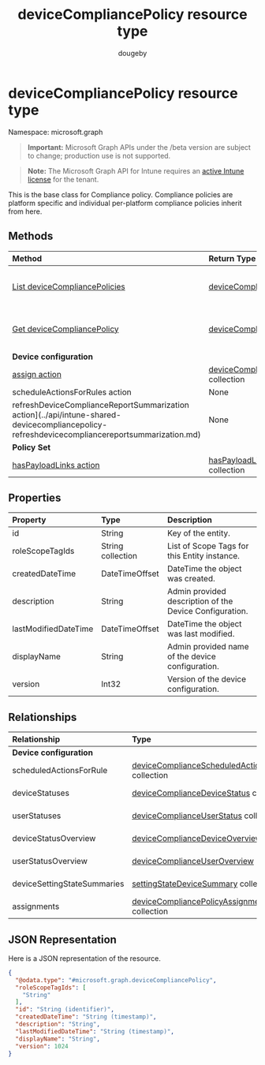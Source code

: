 ﻿---
title: "deviceCompliancePolicy resource type"
description: "This is the base class for Compliance policy. Compliance policies are platform specific and individual per-platform compliance policies inherit from here. "
author: "dougeby"
localization_priority: Normal
ms.prod: "intune"
doc_type: resourcePageType
---

# deviceCompliancePolicy resource type

Namespace: microsoft.graph

> **Important:** Microsoft Graph APIs under the /beta version are subject to change; production use is not supported.

> **Note:** The Microsoft Graph API for Intune requires an [active Intune license](https://go.microsoft.com/fwlink/?linkid=839381) for the tenant.

This is the base class for Compliance policy. Compliance policies are platform specific and individual per-platform compliance policies inherit from here. 

## Methods

| Method                                                                                                                                        | Return Type                                                                                                         | Description                                                                                                                      |
| :-------------------------------------------------------------------------------------------------------------------------------------------- | :------------------------------------------------------------------------------------------------------------------ | :------------------------------------------------------------------------------------------------------------------------------- |
| [List deviceCompliancePolicies](../api/intune-shared-devicecompliancepolicy-list.md)                                                          | [deviceCompliancePolicy](../resources/intune-shared-devicecompliancepolicy.md) collection                           | List properties and relationships of the [deviceCompliancePolicy](../resources/intune-shared-devicecompliancepolicy.md) objects. |
| [Get deviceCompliancePolicy](../api/intune-shared-devicecompliancepolicy-get.md)                                                              | [deviceCompliancePolicy](../resources/intune-shared-devicecompliancepolicy.md)                                      | Read properties and relationships of the [deviceCompliancePolicy](../resources/intune-shared-devicecompliancepolicy.md) object.  |
| **Device configuration**                                                                                                                      |                                                                                                                     |                                                                                                                                  |
| [assign action](../api/intune-shared-devicecompliancepolicy-assign.md)                                                                        | [deviceCompliancePolicyAssignment](../resources/intune-deviceconfig-devicecompliancepolicyassignment.md) collection | Not yet documented                                                                                                               |
| scheduleActionsForRules action                                                                                                                | None                                                                                                                | Not yet documented                                                                                                               |
| refreshDeviceComplianceReportSummarization action](../api/intune-shared-devicecompliancepolicy-refreshdevicecompliancereportsummarization.md) | None                                                                                                                | Not yet documented                                                                                                               |
| **Policy Set**                                                                                                                                |                                                                                                                     |                                                                                                                                  |
| [hasPayloadLinks action](../api/intune-shared-devicecompliancepolicy-haspayloadlinks.md)                                                      | [hasPayloadLinkResultItem](../resources/intune-policyset-haspayloadlinkresultitem.md) collection                    | Not yet documented                                                                                                               |

## Properties

| Property             | Type              | Description                                             |
| :------------------- | :---------------- | :------------------------------------------------------ |
| id                   | String            | Key of the entity.                                      |
| roleScopeTagIds      | String collection | List of Scope Tags for this Entity instance.            |
| createdDateTime      | DateTimeOffset    | DateTime the object was created.                        |
| description          | String            | Admin provided description of the Device Configuration. |
| lastModifiedDateTime | DateTimeOffset    | DateTime the object was last modified.                  |
| displayName          | String            | Admin provided name of the device configuration.        |
| version              | Int32             | Version of the device configuration.                    |

## Relationships

| Relationship                | Type                                                                                                                            | Description                                               |
| :-------------------------- | :------------------------------------------------------------------------------------------------------------------------------ | :-------------------------------------------------------- |
| **Device configuration**    |                                                                                                                                 |                                                           |
| scheduledActionsForRule     | [deviceComplianceScheduledActionForRule](../resources/intune-deviceconfig-devicecompliancescheduledactionforrule.md) collection | The list of scheduled action for this rule                |
| deviceStatuses              | [deviceComplianceDeviceStatus](../resources/intune-deviceconfig-devicecompliancedevicestatus.md) collection                     | List of DeviceComplianceDeviceStatus.                     |
| userStatuses                | [deviceComplianceUserStatus](../resources/intune-deviceconfig-devicecomplianceuserstatus.md) collection                         | List of DeviceComplianceUserStatus.                       |
| deviceStatusOverview        | [deviceComplianceDeviceOverview](../resources/intune-deviceconfig-devicecompliancedeviceoverview.md)                            | Device compliance devices status overview                 |
| userStatusOverview          | [deviceComplianceUserOverview](../resources/intune-deviceconfig-devicecomplianceuseroverview.md)                                | Device compliance users status overview                   |
| deviceSettingStateSummaries | [settingStateDeviceSummary](../resources/intune-deviceconfig-settingstatedevicesummary.md) collection                           | Compliance Setting State Device Summary                   |
| assignments                 | [deviceCompliancePolicyAssignment](../resources/intune-deviceconfig-devicecompliancepolicyassignment.md) collection             | The collection of assignments for this compliance policy. |

## JSON Representation

Here is a JSON representation of the resource.

<!-- {
  "blockType": "resource",
  "keyProperty": "id",
  "@odata.type": "microsoft.graph.deviceCompliancePolicy"
}
-->

```json
{
  "@odata.type": "#microsoft.graph.deviceCompliancePolicy",
  "roleScopeTagIds": [
    "String"
  ],
  "id": "String (identifier)",
  "createdDateTime": "String (timestamp)",
  "description": "String",
  "lastModifiedDateTime": "String (timestamp)",
  "displayName": "String",
  "version": 1024
}
```
